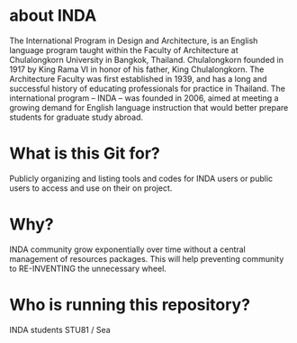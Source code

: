 # about INDA
 The International Program in Design and Architecture, is an English language program taught within the Faculty of Architecture at Chulalongkorn University in Bangkok, Thailand. Chulalongkorn founded in 1917 by King Rama VI in honor of his father, King Chulalongkorn.       The Architecture Faculty was first established in 1939, and has a long and successful history of educating professionals for practice in Thailand. The international program – INDA – was founded in 2006, aimed at meeting a growing demand for English language instruction that would better prepare students for graduate study abroad.

# What is this Git for?
 Publicly organizing and listing tools and codes for INDA users or public users to access and use on their on project.
    
# Why?
 INDA community grow exponentially over time without a central management of resources packages. This will help preventing community to RE-INVENTING the unnecessary wheel. 
    
# Who is running this repository?
 INDA students STU81 / Sea
